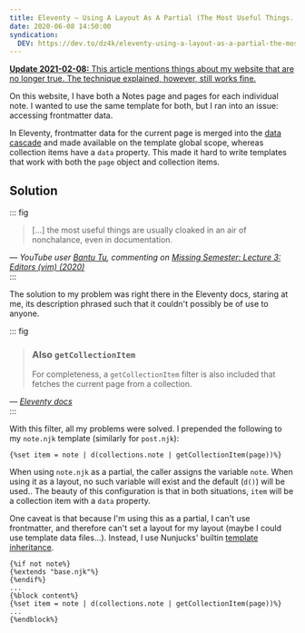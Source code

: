 ```yaml
---
title: Eleventy — Using A Layout As A Partial (The Most Useful Things...)
date: 2020-06-08 14:50:00
syndication:
  DEV: https://dev.to/dz4k/eleventy-using-a-layout-as-a-partial-the-most-useful-things-182n
---
```


 <ins>**Update 2021-02-08:** This article mentions things about my website that are no longer true. The technique explained, however, still works fine.</ins>

On this website, I have both a Notes page and pages for each individual note. I wanted to use the same template for both, but I ran into an issue: accessing frontmatter data.

In Eleventy, frontmatter data for the current page is merged into the [data cascade][] and made available on the template global scope, whereas collection items have a `data` property. This made it hard to write templates that work with both the `page` object and collection items.

## Solution

::: fig
> [...] the most useful things are usually cloaked in an air of nonchalance, even in documentation.

<figcaption>
	&mdash; <cite>YouTube user
	<a href="https://www.youtube.com/channel/UCjknfwYaYZvv94AjL10NO0Q">Bantu Tu</a>,
	commenting on
	<a href="https://www.youtube.com/watch?v=a6Q8Na575qc">Missing Semester: Lecture 3: Editors (vim) (2020)</a>
	</cite>
</figcaption>
:::

The solution to my problem was right there in the Eleventy docs, staring at me, its description phrased such that it couldn't possibly be of use to anyone.

::: fig
> ### Also `getCollectionItem`
>
> For completeness, a `getCollectionItem` filter is also included that fetches the current page from a collection.

<figcaption>&mdash; <cite><a href="https://www.11ty.dev/docs/filters/collection-items/#also-getcollectionitem">Eleventy docs</a></cite></figcaption>
:::

With this filter, all my problems were solved. I prepended the following to my `note.njk` template (similarly for `post.njk`):

~~~liquid
{%set item = note | d(collections.note | getCollectionItem(page))%}
~~~

When using `note.njk` as a partial, the caller assigns the variable `note`. When using it as a layout, no such variable will exist and the default (`d()`) will be used.. The beauty of this configuration is that in both situations, `item` will be a collection item with a `data` property.

One caveat is that because I'm using this as a partial, I can't use frontmatter, and therefore can't set a layout for my layout (maybe I could use template data files...). Instead, I use Nunjucks' builtin [template inheritance][].

~~~liquid
{%if not note%}
{%extends "base.njk"%}
{%endif%}
...
{%block content%}
{%set item = note | d(collections.note | getCollectionItem(page))%}
...
{%endblock%}
~~~

[data cascade]: https://www.11ty.dev/docs/data-cascade/
[Bantu Tu]: https://www.youtube.com/channel/UCjknfwYaYZvv94AjL10NO0Q
[missing-semester]: https://www.youtube.com/watch?v=a6Q8Na575qc
[Eleventy docs]: https://www.11ty.dev/docs/filters/collection-items/#also-getcollectionitem
[also-getcollectionitem]: https://www.11ty.dev/docs/filters/collection-items/\#also-getcollectionitem
[template inheritance]: https://mozilla.github.io/nunjucks/templating.html#template-inheritance
